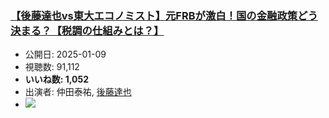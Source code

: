 ### [【後藤達也vs東大エコノミスト】元FRBが激白！国の金融政策どう決まる？【税調の仕組みとは？】](https://www.youtube.com/watch?v=SlmEG1mxkrI)
-   公開日: 2025-01-09
-   視聴数: 91,112
-   **いいね数: 1,052**
-   出演者: 仲田泰祐, [後藤達也](/rehacq_fan/people/後藤達也 "wikilink")
- [![](https://img.youtube.com/vi/SlmEG1mxkrI/hqdefault.jpg)](https://www.youtube.com/watch?v=SlmEG1mxkrI)
